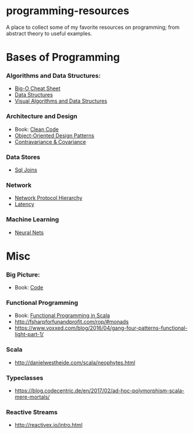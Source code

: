 # programming-resources
A place to collect some of my favorite resources on programming; from abstract theory to useful examples.

# Bases of Programming

### Algorithms and Data Structures:
* [Big-O Cheat Sheet](http://bigocheatsheet.com/)
* [Data Structures](https://www.clear.rice.edu/comp160/data_cheat.html)
* [Visual Algorithms and Data Structures](http://visualgo.net/)

### Architecture and Design
* Book: [Clean Code](http://www.goodreads.com/book/show/3735293-clean-code)
* [Object-Oriented Design Patterns](https://s-media-cache-ak0.pinimg.com/originals/e4/fb/b0/e4fbb07b8f2858e4f0b82a9f11f9ef21.jpg)
* [Contravariance & Covariance](https://zeroturnaround.com/wp-content/uploads/2016/12/Java-Generics-cheat-sheet-graphic-v1.png)

### Data Stores
* [Sql Joins](http://www.maximemo.com/images/2015/2_1448028457.png)

### Network
* [Network Protocol Hierarchy](https://s-media-cache-ak0.pinimg.com/originals/69/14/ae/6914ae17a08454798765d9474a02aa47.jpg)
* [Latency](https://gist.github.com/hellerbarde/2843375)

### Machine Learning
* [Neural Nets](http://www.asimovinstitute.org/wp-content/uploads/2016/09/neuralnetworks.png)

# Misc

### Big Picture:

* Book: [Code](http://www.goodreads.com/book/show/44882.Code)

### Functional Programming
* Book: [Functional Programming in Scala](http://www.goodreads.com/book/show/13541678-functional-programming-in-scala)
* http://fsharpforfunandprofit.com/rop/#monads
* https://www.voxxed.com/blog/2016/04/gang-four-patterns-functional-light-part-1/

### Scala

* http://danielwestheide.com/scala/neophytes.html

### Typeclasses

* https://blog.codecentric.de/en/2017/02/ad-hoc-polymorphism-scala-mere-mortals/

### Reactive Streams
* http://reactivex.io/intro.html
